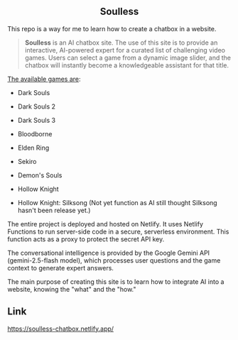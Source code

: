 <h2 align="center">Soulless</h2>

This repo is a way for me to learn how to create a chatbox in a website.

> **Soulless** is an AI chatbox site. The use of this site is to provide an interactive, AI-powered expert for a curated list of challenging video games. Users can select a game from a dynamic image slider, and the chatbox will instantly become a knowledgeable assistant for that title.

<ins>The available games are</ins>:

* Dark Souls

* Dark Souls 2

* Dark Souls 3

* Bloodborne

* Elden Ring

* Sekiro

* Demon's Souls

* Hollow Knight

* Hollow Knight: Silksong (Not yet function as AI still thought Silksong hasn't been release yet.)

The entire project is deployed and hosted on Netlify. It uses Netlify Functions to run server-side code in a secure, serverless environment. This function acts as a proxy to protect the secret API key.

The conversational intelligence is provided by the Google Gemini API (gemini-2.5-flash model), which processes user questions and the game context to generate expert answers.

The main purpose of creating this site is to learn how to integrate AI into a website, knowing the "what" and the "how."

## Link
https://soulless-chatbox.netlify.app/
